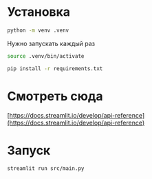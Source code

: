 # Установка

```bash
python -m venv .venv
```

Нужно запускать каждый раз
```bash
source .venv/bin/activate
```

```bash
pip install -r requirements.txt
```

# Смотреть сюда

[https://docs.streamlit.io/develop/api-reference](https://docs.streamlit.io/develop/api-reference)

# Запуск

```bash
streamlit run src/main.py
```